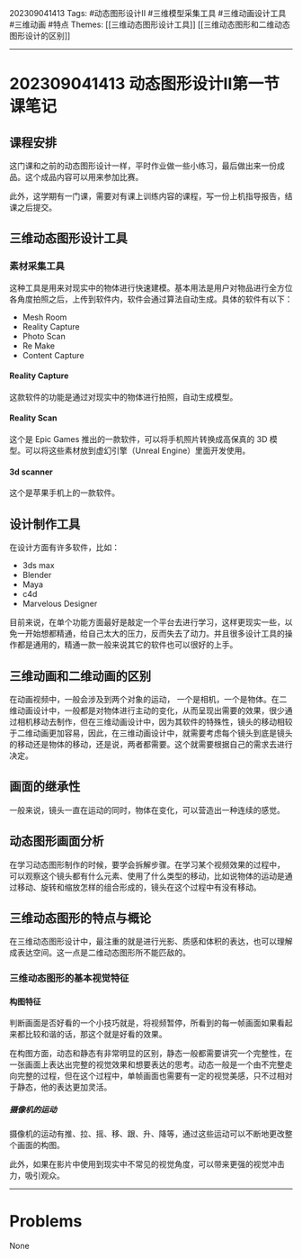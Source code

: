 202309041413
Tags: #动态图形设计Ⅱ #三维模型采集工具 #三维动画设计工具 #三维动画 #特点
Themes: [[三维动态图形设计工具]] [[三维动态图形和二维动态图形设计的区别]]

--- 
# 202309041413 动态图形设计Ⅱ第一节课笔记
## 课程安排

这门课和之前的动态图形设计一样，平时作业做一些小练习，最后做出来一份成品。这个成品内容可以用来参加比赛。

此外，这学期有一门课，需要对有课上训练内容的课程，写一份上机指导报告，结课之后提交。

## 三维动态图形设计工具

### 素材采集工具

这种工具是用来对现实中的物体进行快速建模。基本用法是用户对物品进行全方位各角度拍照之后，上传到软件内，软件会通过算法自动生成。具体的软件有以下：

- Mesh Room
- Reality Capture
- Photo Scan
- Re Make
- Content Capture

#### Reality Capture

这款软件的功能是通过对现实中的物体进行拍照，自动生成模型。

#### Reality Scan

这个是 Epic Games 推出的一款软件，可以将手机照片转换成高保真的 3D 模型。可以将这些素材放到虚幻引擎（Unreal Engine）里面开发使用。

#### 3d scanner

这个是苹果手机上的一款软件。

## 设计制作工具

在设计方面有许多软件，比如：

- 3ds max
- Blender
- Maya
- c4d
- Marvelous Designer

目前来说，在单个功能方面最好是敲定一个平台去进行学习，这样更现实一些，以免一开始想都精通，给自己太大的压力，反而失去了动力。并且很多设计工具的操作都是通用的，精通一款一般来说其它的软件也可以很好的上手。

## 三维动画和二维动画的区别

在动画视频中，一般会涉及到两个对象的运动， 一个是相机，一个是物体。在二维动画设计中，一般都是对物体进行主动的变化，从而呈现出需要的效果，很少通过相机移动去制作，但在三维动画设计中，因为其软件的特殊性，镜头的移动相较于二维动画更加容易，因此，在三维动画设计中，就需要考虑每个镜头到底是镜头的移动还是物体的移动，还是说，两者都需要。这个就需要根据自己的需求去进行决定。

## 画面的继承性

一般来说，镜头一直在运动的同时，物体在变化，可以营造出一种连续的感觉。

## 动态图形画面分析

在学习动态图形制作的时候，要学会拆解步骤。在学习某个视频效果的过程中， 可以观察这个镜头都有什么元素、使用了什么类型的移动，比如说物体的运动是通过移动、旋转和缩放怎样的组合形成的，镜头在这个过程中有没有移动。

## 三维动态图形的特点与概论

在三维动态图形设计中，最注重的就是进行光影、质感和体积的表达，也可以理解成表达空间。这一点是二维动态图形所不能匹敌的。

### 三维动态图形的基本视觉特征

#### 构图特征

判断画面是否好看的一个小技巧就是，将视频暂停，所看到的每一帧画面如果看起来都比较和谐的话，那这个就是好看的效果。

在构图方面，动态和静态有非常明显的区别，静态一般都需要讲究一个完整性，在一张画面上表达出完整的视觉效果和想要表达的思考。动态一般是一个由不完整走向完整的过程，但在这个过程中，单帧画面也需要有一定的视觉美感，只不过相对于静态，他的表达更加灵活。

##### 摄像机的运动

摄像机的运动有推、拉、摇、移、跟、升、降等，通过这些运动可以不断地更改整个画面的构图。

此外，如果在影片中使用到现实中不常见的视觉角度，可以带来更强的视觉冲击力，吸引观众。


---
# Problems

None


